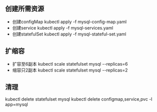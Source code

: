 ## 创建所需资源

- 创建configMap
kubectl apply -f mysql-config-map.yaml
- 创建service
kubectl apply -f mysql-services.yaml
- 创建statefulSet
kubectl apply -f mysql-stateful-set.yaml


## 扩缩容

- 扩容至6副本
kubectl scale statefulset mysql --replicas=6
- 缩容只2副本
kubectl scale statefulset mysql --replicas=2


## 清理
kubectl delete statefulset mysql
kubectl delete configmap,service,pvc -l app=mysql